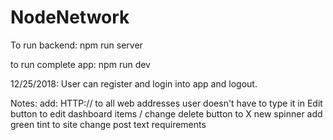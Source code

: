 # NodeNetwork

To run backend:
npm run server

to run complete app:
npm run dev

12/25/2018:
User can register and login into app and logout.

Notes:
add:
HTTP:// to all web addresses user doesn't have to type it in
Edit button to edit dashboard items / change delete button to X
new spinner
add green tint to site
change post text requirements
